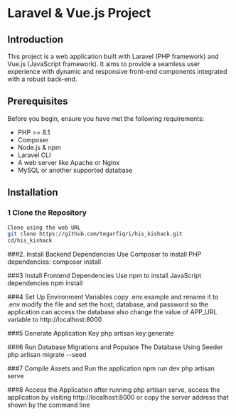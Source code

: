 # Laravel & Vue.js Project

## Introduction

This project is a web application built with Laravel (PHP framework) and Vue.js (JavaScript framework). It aims to provide a seamless user experience with dynamic and responsive front-end components integrated with a robust back-end.

## Prerequisites

Before you begin, ensure you have met the following requirements:
- PHP >= 8.1
- Composer
- Node.js & npm
- Laravel CLI
- A web server like Apache or Nginx
- MySQL or another supported database

## Installation

### 1 Clone the Repository

```bash
Clone using the web URL
git clone https://github.com/tegarfiqri/his_kishack.git
cd/his_kishack
```

###2. Install Backend Dependencies
Use Composer to install PHP dependencies:
composer install

###3 Install Frontend Dependencies
Use npm to install JavaScript dependencies
npm install

###4 Set Up Environment Variables
copy .env.example and rename it to .env
modify the file and set the host, database, and password so the application can access the database
also change the value of APP_URL variable to http://localhost:8000

###5 Generate Application Key
php artisan key:generate

###6 Run Database Migrations and Populate The Database Using Seeder
php artisan migrate --seed

###7 Compile Assets and Run the application
npm run dev
php artisan serve

###8 Access the Application
after running php artisan serve, access the application by visiting http://localhost:8000 or copy the server address that shown by the command line
